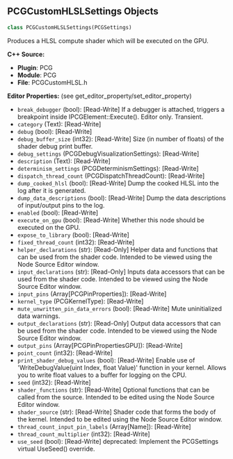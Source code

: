 ## PCGCustomHLSLSettings Objects

```python
class PCGCustomHLSLSettings(PCGSettings)
```

Produces a HLSL compute shader which will be executed on the GPU.

**C++ Source:**

- **Plugin**: PCG
- **Module**: PCG
- **File**: PCGCustomHLSL.h

**Editor Properties:** (see get_editor_property/set_editor_property)

- ``break_debugger`` (bool):  [Read-Write] If a debugger is attached, triggers a breakpoint inside IPCGElement::Execute(). Editor only. Transient.
- ``category`` (Text):  [Read-Write]
- ``debug`` (bool):  [Read-Write]
- ``debug_buffer_size`` (int32):  [Read-Write] Size (in number of floats) of the shader debug print buffer.
- ``debug_settings`` (PCGDebugVisualizationSettings):  [Read-Write]
- ``description`` (Text):  [Read-Write]
- ``determinism_settings`` (PCGDeterminismSettings):  [Read-Write]
- ``dispatch_thread_count`` (PCGDispatchThreadCount):  [Read-Write]
- ``dump_cooked_hlsl`` (bool):  [Read-Write] Dump the cooked HLSL into the log after it is generated.
- ``dump_data_descriptions`` (bool):  [Read-Write] Dump the data descriptions of input/output pins to the log.
- ``enabled`` (bool):  [Read-Write]
- ``execute_on_gpu`` (bool):  [Read-Write] Whether this node should be executed on the GPU.
- ``expose_to_library`` (bool):  [Read-Write]
- ``fixed_thread_count`` (int32):  [Read-Write]
- ``helper_declarations`` (str):  [Read-Only] Helper data and functions that can be used from the shader code. Intended to be viewed using the Node Source Editor window.
- ``input_declarations`` (str):  [Read-Only] Inputs data accessors that can be used from the shader code. Intended to be viewed using the Node Source Editor window.
- ``input_pins`` (Array[PCGPinProperties]):  [Read-Write]
- ``kernel_type`` (PCGKernelType):  [Read-Write]
- ``mute_unwritten_pin_data_errors`` (bool):  [Read-Write] Mute uninitialized data warnings.
- ``output_declarations`` (str):  [Read-Only] Output data accessors that can be used from the shader code. Intended to be viewed using the Node Source Editor window.
- ``output_pins`` (Array[PCGPinPropertiesGPU]):  [Read-Write]
- ``point_count`` (int32):  [Read-Write]
- ``print_shader_debug_values`` (bool):  [Read-Write] Enable use of 'WriteDebugValue(uint Index, float Value)' function in your kernel. Allows you to write float values to a buffer for logging on the CPU.
- ``seed`` (int32):  [Read-Write]
- ``shader_functions`` (str):  [Read-Write] Optional functions that can be called from the source. Intended to be edited using the Node Source Editor window.
- ``shader_source`` (str):  [Read-Write] Shader code that forms the body of the kernel. Intended to be edited using the Node Source Editor window.
- ``thread_count_input_pin_labels`` (Array[Name]):  [Read-Write]
- ``thread_count_multiplier`` (int32):  [Read-Write]
- ``use_seed`` (bool):  [Read-Write]
  deprecated: Implement the PCGSettings virtual UseSeed() override.

<a id="unreal.PCGCollisionWrapperData"></a>